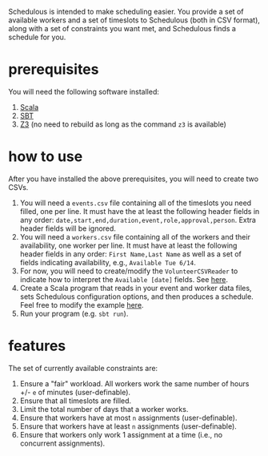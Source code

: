 Schedulous is intended to make scheduling easier.  You provide a set of available workers and a set of timeslots to Schedulous (both in CSV format), along with a set of constraints you want met, and Schedulous finds a schedule for you.

# prerequisites

You will need the following software installed:

1. [Scala](https://www.scala-lang.org/) 
2. [SBT](https://www.scala-sbt.org/) 
3. [Z3](https://github.com/Z3Prover/z3/releases) (no need to rebuild as long as the command `z3` is available)

# how to use

After you have installed the above prerequisites, you will need to create two CSVs.

1. You will need a `events.csv` file containing all of the timeslots you need filled, one per line.  It must have the at least the following header fields in any order: `date,start,end,duration,event,role,approval,person`.  Extra header fields will be ignored.
2. You will need a `workers.csv` file containing all of the workers and their availability, one worker per line.  It must have at least the following header fields in any order: `First Name,Last Name` as well as a set of fields indicating availability, e.g., `Available Tue 6/14`.
3. For now, you will need to create/modify the `VolunteerCSVReader` to indicate how to interpret the `Available [date]` fields.  See [here](https://github.com/XujieSi/schedulous/blob/pldi18/src/main/scala/Readers/VolunteerCSVReader.scala).
4. Create a Scala program that reads in your event and worker data files, sets Schedulous configuration options, and then produces a schedule.  Feel free to modify the example [here](https://github.com/XujieSi/schedulous/blob/pldi18/src/main/scala/SchedulousDemoApp.scala).
5. Run your program (e.g. `sbt run`).


# features

The set of currently available constraints are:

1. Ensure a "fair" workload.  All workers work the same number of hours +/- `e` of minutes (user-definable).
2. Ensure that all timeslots are filled.
3. Limit the total number of days that a worker works.
4. Ensure that workers have at most `n` assignments (user-definable).
5. Ensure that workers have at least `n` assignments (user-definable).
6. Ensure that workers only work 1 assignment at a time (i.e., no concurrent assignments).
